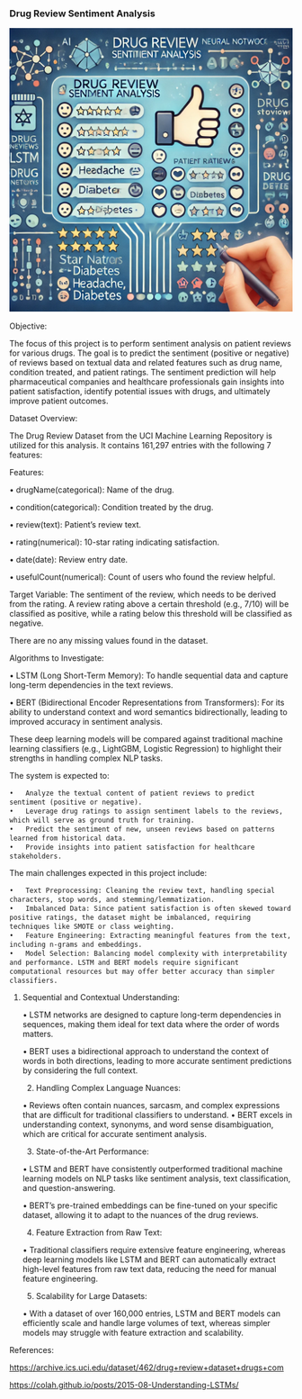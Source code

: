 ### Drug Review Sentiment Analysis
![alt text](image.png)

Objective:

The focus of this project is to perform sentiment analysis on patient reviews for various drugs. The goal is to predict the sentiment (positive or negative) of reviews based on textual data and related features such as drug name, condition treated, and patient ratings. The sentiment prediction will help pharmaceutical companies and healthcare professionals gain insights into patient satisfaction, identify potential issues with drugs, and ultimately improve patient outcomes.

Dataset Overview:

The Drug Review Dataset from the UCI Machine Learning Repository is utilized for this analysis. It contains 161,297 entries with the following 7 features:

Features:

•	drugName(categorical): Name of the drug.

•	condition(categorical): Condition treated by the drug.

•	review(text): Patient’s review text.

•	rating(numerical): 10-star rating indicating satisfaction.

•	date(date): Review entry date.

•	usefulCount(numerical): Count of users who found the review 
    helpful.

Target Variable: The sentiment of the review, which needs to be derived from the rating. A review rating above a certain threshold (e.g., 7/10) will be classified as positive, while a rating below this threshold will be classified as negative.

There are no any missing values found in the dataset.

Algorithms to Investigate:

•	LSTM (Long Short-Term Memory): To handle sequential data and capture long-term dependencies in the text reviews.

•	BERT (Bidirectional Encoder Representations from Transformers): For its ability to understand context and word semantics bidirectionally, leading to improved accuracy in sentiment analysis.

These deep learning models will be compared against traditional machine learning classifiers (e.g., LightGBM, Logistic Regression) to highlight their strengths in handling complex NLP tasks.

The system is expected to:

	•	Analyze the textual content of patient reviews to predict sentiment (positive or negative).
	•	Leverage drug ratings to assign sentiment labels to the reviews, which will serve as ground truth for training.
	•	Predict the sentiment of new, unseen reviews based on patterns learned from historical data.
	•	Provide insights into patient satisfaction for healthcare stakeholders.

The main challenges expected in this project include:

	•	Text Preprocessing: Cleaning the review text, handling special characters, stop words, and stemming/lemmatization.
	•	Imbalanced Data: Since patient satisfaction is often skewed toward positive ratings, the dataset might be imbalanced, requiring techniques like SMOTE or class weighting.
	•	Feature Engineering: Extracting meaningful features from the text, including n-grams and embeddings.
	•	Model Selection: Balancing model complexity with interpretability and performance. LSTM and BERT models require significant computational resources but may offer better accuracy than simpler classifiers.


1.	Sequential and Contextual Understanding:

	•	LSTM networks are designed to capture long-term dependencies in sequences, making them ideal for text data where the order of words matters.

	•	BERT uses a bidirectional approach to understand the context of words in both directions, leading to more accurate sentiment predictions by considering the full context.

	2.	Handling Complex Language Nuances:

	•	Reviews often contain nuances, sarcasm, and complex expressions that are difficult for traditional classifiers to understand.
	•	BERT excels in understanding context, synonyms, and word sense disambiguation, which are critical for accurate sentiment analysis.

	3.	State-of-the-Art Performance:

	•	LSTM and BERT have consistently outperformed traditional machine learning models on NLP tasks like sentiment analysis, text classification, and question-answering.

	•	BERT’s pre-trained embeddings can be fine-tuned on your specific dataset, allowing it to adapt to the nuances of the drug reviews.

	4.	Feature Extraction from Raw Text:

	•	Traditional classifiers require extensive feature engineering, whereas deep learning models like LSTM and BERT can automatically extract high-level features from raw text data, reducing the need for manual feature engineering.

	5.	Scalability for Large Datasets:

	•	With a dataset of over 160,000 entries, LSTM and BERT models can efficiently scale and handle large volumes of text, whereas simpler models may struggle with feature extraction and scalability.


References:

https://archive.ics.uci.edu/dataset/462/drug+review+dataset+drugs+com

https://colah.github.io/posts/2015-08-Understanding-LSTMs/



